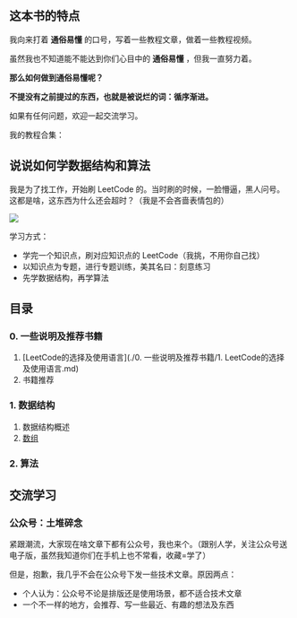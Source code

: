 ## 这本书的特点
我向来打着 **通俗易懂** 的口号，写着一些教程文章，做着一些教程视频。

虽然我也不知道能不能达到你们心目中的 **通俗易懂** ，但我一直努力着。

**那么如何做到通俗易懂呢？**

**不提没有之前提过的东西，也就是被说烂的词：循序渐进。**

如果有任何问题，欢迎一起交流学习。

我的教程合集：



## 说说如何学数据结构和算法

我是为了找工作，开始刷 LeetCode 的。当时刷的时候，一脸懵逼，黑人问号。这都是啥，这东西为什么还会超时？（我是不会吝啬表情包的）

![](https://pic.imgdb.cn/item/5e7b09da504f4bcb04cbd548.png)

学习方式：

* 学完一个知识点，刷对应知识点的 LeetCode（我挑，不用你自己找）
* 以知识点为专题，进行专题训练，美其名曰：刻意练习
* 先学数据结构，再学算法



## 目录

### 0. 一些说明及推荐书籍

1. [LeetCode的选择及使用语言](./0. 一些说明及推荐书籍/1. LeetCode的选择及使用语言.md)
2. 书籍推荐

### 1. 数据结构

1. 数据结构概述
2. [数组](1.%20数据结构/2.%20数组.md)

### 2. 算法







## 交流学习

### 公众号：土堆碎念

紧跟潮流，大家现在啥文章下都有公众号，我也来个。（跟别人学，关注公众号送电子版，虽然我知道你们在手机上也不常看，收藏=学了）

但是，抱歉，我几乎不会在公众号下发一些技术文章。原因两点：

* 个人认为：公众号不论是排版还是使用场景，都不适合技术文章
* 一个不一样的地方，会推荐、写一些最近、有趣的想法及东西

